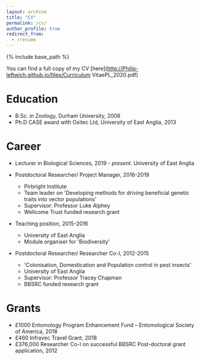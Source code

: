 ```yaml
---
layout: archive
title: "CV"
permalink: /cv/
author_profile: true
redirect_from:
  - /resume
---
```


{% include base_path %}

You can find a full copy of my CV [here](http://Philip-leftwich.github.io/files/Curriculum VitaePL_2020.pdf)

Education
======
* B.Sc. in Zoology, Durham University, 2008
* Ph.D CASE award with Oxitec Ltd, University of East Anglia, 2013

Career
======
* Lecturer in Biological Sciences, 2019 - *present*. University of East Anglia

* Postdoctoral Researcher/ Project Manager, 2016-2019
  * Pirbright Institute
  * Team leader on 'Developing methods for driving beneficial genetic traits into vector populations'
  * Supervisor: Professor Luke Alphey
  * Wellcome Trust funded research grant
  
* Teaching position, 2015-2016
  * University of East Anglia
  * Module organiser for 'Biodiversity'
  
* Postdoctoral Researcher/ Researcher Co-I, 2012-2015
  * 'Colonisation, Domestication and Population control in pest insects'
  * University of East Anglia
  * Supervisor: Professor Tracey Chapman
  * BBSRC funded research grant
  
Grants
======
* £1000 Entomology Program Enhancement Fund – Entomological Society of America, 2018
* £460 Infravec Travel Grant, 2018
* £376,000  Researcher Co-I on successful BBSRC Post-doctoral grant application, 2012

